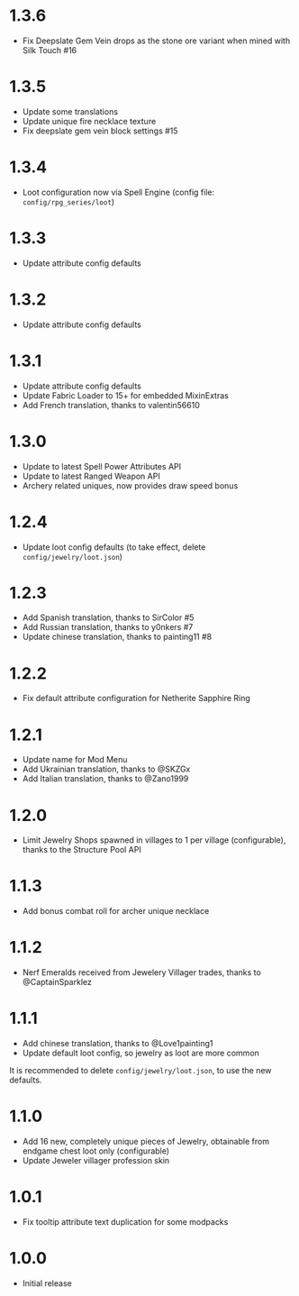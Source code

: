 # 1.3.6

- Fix Deepslate Gem Vein drops as the stone ore variant when mined with Silk Touch #16

# 1.3.5

- Update some translations
- Update unique fire necklace texture
- Fix deepslate gem vein block settings #15

# 1.3.4

- Loot configuration now via Spell Engine (config file: `config/rpg_series/loot`) 

# 1.3.3

- Update attribute config defaults

# 1.3.2

- Update attribute config defaults

# 1.3.1

- Update attribute config defaults
- Update Fabric Loader to 15+ for embedded MixinExtras
- Add French translation, thanks to valentin56610

# 1.3.0

- Update to latest Spell Power Attributes API
- Update to latest Ranged Weapon API
- Archery related uniques, now provides draw speed bonus

# 1.2.4

- Update loot config defaults (to take effect, delete `config/jewelry/loot.json`)

# 1.2.3

- Add Spanish translation, thanks to SirColor #5
- Add Russian translation, thanks to y0nkers #7
- Update chinese translation, thanks to painting11 #8

# 1.2.2

- Fix default attribute configuration for Netherite Sapphire Ring 

# 1.2.1

- Update name for Mod Menu
- Add Ukrainian translation, thanks to @SKZGx
- Add Italian translation, thanks to @Zano1999

# 1.2.0

- Limit Jewelry Shops spawned in villages to 1 per village (configurable), thanks to the Structure Pool API

# 1.1.3

- Add bonus combat roll for archer unique necklace

# 1.1.2

- Nerf Emeralds received from Jewelery Villager trades, thanks to @CaptainSparklez

# 1.1.1

- Add chinese translation, thanks to @Love1painting1
- Update default loot config, so jewelry as loot are more common

It is recommended to delete `config/jewelry/loot.json`, to use the new defaults.

# 1.1.0

- Add 16 new, completely unique pieces of Jewelry, obtainable from endgame chest loot only (configurable)
- Update Jeweler villager profession skin

# 1.0.1

- Fix tooltip attribute text duplication for some modpacks

# 1.0.0

- Initial release

#
